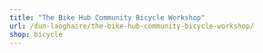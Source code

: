 ```yaml
---
title: "The Bike Hub Community Bicycle Workshop"
url: /dun-laoghaire/the-bike-hub-community-bicycle-workshop/
shop: bicycle
---
```

